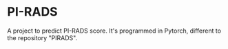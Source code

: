 # PI-RADS
A project to predict PI-RADS score. It's programmed in Pytorch, different to the repository "PIRADS".
